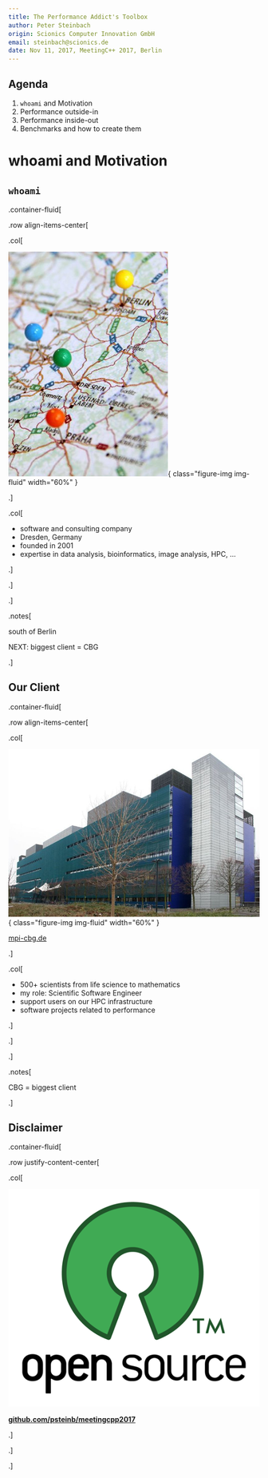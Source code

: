 ```yaml
---
title: The Performance Addict's Toolbox
author: Peter Steinbach
origin: Scionics Computer Innovation GmbH
email: steinbach@scionics.de
date: Nov 11, 2017, MeetingC++ 2017, Berlin
---
```



## Agenda 


1. `whoami` and Motivation
2. Performance outside-in
3. Performance inside-out
4. Benchmarks and how to create them


# whoami and Motivation


## `whoami`

.container-fluid[

.row align-items-center[

.col[

![](img/events_header_m_quarter.jpg){ class="figure-img img-fluid" width="60%" }

.]

.col[

- software and consulting company
- Dresden, Germany
- founded in 2001
- expertise in data analysis, bioinformatics, image analysis, HPC, ...

.]

.]

.]


.notes[

south of Berlin  

NEXT: biggest client = CBG

.]



## Our Client


.container-fluid[

.row align-items-center[

.col[

![Max Planck Institute for Molecular Cell Biology and Genetics](img/800px-MPI-CBG_building_outside_4pl.jpg){ class="figure-img img-fluid" width="60%" }  

[mpi-cbg.de](www.mpi-cbg.de)

.]

.col[

- 500+ scientists from life science to mathematics
- my role: Scientific Software Engineer
- support users on our HPC infrastructure
- software projects related to performance

.]

.]

.]


.notes[

CBG = biggest client

.]


## Disclaimer


.container-fluid[

.row justify-content-center[

.col[

![](img/opensource-550x475.png)  

**[github.com/psteinb/meetingcpp2017](https://github.com/psteinb/meetingcpp2017)**


.]

.]

.]
